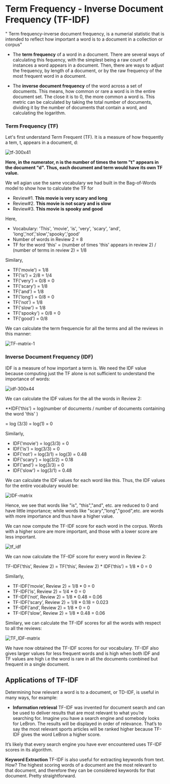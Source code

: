 # Term Frequency - Inverse Document Frequency (TF-IDF)

" Term frequency-inverse document frequency, is a numerial statistic that is intended to reflect how important a word is to a document in a collection or corpus"

- The **term frequency** of a word in a document. There are several ways of calculating this fequency, with the simplest being a raw count of instances a word appears in a document. Then, there are ways to adjust the frequency, by length of a document, or by the raw frequency of the most frequent word in a document.

- The **inverse document frequency** of the word across a set of documents. This means, how common or rare a word is in the entire document set. The close it is to 0, the more common a word is. This metric can be calculated by taking the total number of documents, dividing it by the number of documents that contain a word, and calculating the logarithm.


### Term Frequency (TF)

Let's first understand Term Frequent (TF). It is a measure of how frequently a tem, t, appears in a document, d:
 
![tf-300x41](https://user-images.githubusercontent.com/23405520/115829450-a5ac9780-a42c-11eb-8e81-e7f3bf062a07.jpg)

**Here, in the numerator, n is the number of times the term "t" appears in the document "d". Thus, each document and term would have its own TF value.**

We wll agian use the same vocabulary we had built in the Bag-of-Words model to show how to calculate the TF for 

- Review#1. **This movie is very scary and long**
- Review#2.  **This movie is not scary and is slow**
- Review#3. **This movie is spooky and good**


Here,

- Vocabulary: 'This', 'movie', 'is', 'very', 'scary', 'and', 'long','not','slow','spooky','good'
- Number of words in Review 2 = 8
- TF for the word 'this' = (number of times 'this' appears in review 2) / (number of terms in review 2) = 1/8

Similary,

- TF('movie') = 1/8
- TF('is') = 2/8 = 1/4
- TF('very') = 0/8 = 0
- TF('scary') = 1/8 
- TF('and') = 1/8
- TF('long') = 0/8 = 0
- TF('not') = 1/8
- TF('slow') = 1/8
- TF('spooky') = 0/8 = 0
- TF('good') = 0/8

We can calculate the term frequencie for all the terms and all the reviews in this manner:

![TF-matrix-1](https://user-images.githubusercontent.com/23405520/115830056-66327b00-a42d-11eb-9e24-68440f166517.png)


### Inverse Document Frequency (IDF)

IDF is a measure of how important a term is. We need the IDF value because computing just the TF alone is not sufficient to understand the importance of words:

![idf-300x44](https://user-images.githubusercontent.com/23405520/115830177-8c581b00-a42d-11eb-8abd-e8c6722f2c1c.jpg)

We can calculate the IDF values for the all the words in Review 2:

**IDF('this') = log(number of documents / number of documents containing the word 'this' )

= log (3/3) = log(1) = 0

Similarly, 

- IDF('movie') = log(3/3) = 0
- IDF('is') = log(3/3) = 0
- IDF('not') = log(3/1) = log(3) = 0.48
- IDF('scary') = log(3/2) = 0.18
- IDF('and') = log(3/3) = 0
- IDF('slow') = log(3/1) = 0.48

We can calculate the IDF values for each word like this. Thus, the IDF values for the entire vocabulary would be:

![IDF-matrix](https://user-images.githubusercontent.com/23405520/115831680-8c591a80-a42f-11eb-8026-2e198f0a2238.png)

Hence, we see that words like "is", "this","and", etc. are reduced to 0 and have little importance; while words like "scary","long","good",etc. are words with more importance and thus have a higher value.

We can now compute the TF-IDF score for each word in the corpus. Words with a higher score are more important, and those with a lower score are less important.

![tf_idf](https://user-images.githubusercontent.com/23405520/115831902-d3dfa680-a42f-11eb-8d23-6858f278331f.jpg)

We can now calculate the TF-IDF score for every word in Review 2:

TF-IDF(‘this’, Review 2) = TF(‘this’, Review 2) * IDF(‘this’) = 1/8 * 0 = 0

Similarly,

- TF-IDF(‘movie’, Review 2) = 1/8 * 0 = 0
- TF-IDF(‘is’, Review 2) = 1/4 * 0 = 0
- TF-IDF(‘not’, Review 2) = 1/8 * 0.48 = 0.06
- TF-IDF(‘scary’, Review 2) = 1/8 * 0.18 = 0.023
- TF-IDF(‘and’, Review 2) = 1/8 * 0 = 0
- TF-IDF(‘slow’, Review 2) = 1/8 * 0.48 = 0.06

Similary, we can calculate the TF-IDF scores for all the words with respect to all the reviews:

![TF_IDF-matrix](https://user-images.githubusercontent.com/23405520/115831991-f671bf80-a42f-11eb-8cba-e2f5242f4ac2.png)

We have now obtained the TF-IDF scores for our vocabulary. TF-IDF also gives larger values for less frequent words and is high when both IDF and TF values are high i.e the word is rare in all the documents combined but frequent in a single document.


## Applications of TF-IDF

Determining how relevant a word is to a document, or TD-IDF, is useful in many ways, for example:

- **Information retrieval**
TF-IDF was invented for document search and can be used to deliver results that are most relevant to what you’re searching for. Imagine you have a search engine and somebody looks for LeBron. The results will be displayed in order of relevance. That’s to say the most relevant sports articles will be ranked higher because TF-IDF gives the word LeBron a higher score.

It’s likely that every search engine you have ever encountered uses TF-IDF scores in its algorithm.

**Keyword Extraction**
TF-IDF is also useful for extracting keywords from text. How? The highest scoring words of a document are the most relevant to that document, and therefore they can be considered keywords for that document. Pretty straightforward.

